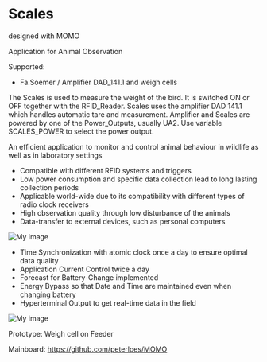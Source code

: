 ﻿# Scales
 designed with MOMO

Application for Animal Observation

Supported:
- Fa.Soemer / Amplifier DAD_141.1 and weigh cells 


The Scales is used to measure the weight of the bird.  It is switched ON or
OFF together with the RFID_Reader. Scales uses the amplifier DAD 141.1
which handles automatic tare and measurement. Amplifier and Scales are
powered by one of the Power_Outputs, usually UA2. Use variable
SCALES_POWER to select the power output.


An efficient application to monitor and control animal behaviour in wildlife
as well as in laboratory settings

-	Compatible with different RFID systems and triggers
-	Low power consumption and specific data collection lead to long lasting collection periods
-	Applicable world-wide due to its compatibility with different types of radio clock receivers 
-	High observation quality through low disturbance of the animals
-	Data-transfer to external devices, such as personal computers
 

![My image](https://github.com/peterloes/Scales/blob/master/Getting_Started_Tutorial/2_Electronic_board.jpg)

- Time Synchronization with atomic clock once a day to ensure optimal data quality
- Application Current Control twice a day
- Forecast for Battery-Change implemented
- Energy Bypass so that Date and Time are maintained even when changing battery
- Hyperterminal Output to get real-time data in the field

![My image](https://github.com/peterloes/Scales/blob/master/Getting_Started_Tutorial/1_weigh_cell_rfid.JPG)

Prototype: Weigh cell on Feeder

Mainboard: https://github.com/peterloes/MOMO
